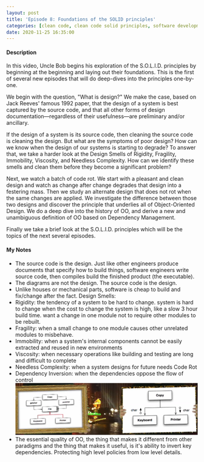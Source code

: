 ```yaml
---
layout: post
title: 'Episode 8: Foundations of the SOLID principles'
categories: [clean code, clean code solid principles, software development]
date: 2020-11-25 16:35:00
---
```


#### Description

In this video, Uncle Bob begins his exploration of the S.O.L.I.D. principles by beginning at the beginning and laying out their foundations. This is the first of several new episodes that will do deep-dives into the principles one-by-one.

We begin with the question, "What is design?" We make the case, based on Jack Reeves' famous 1992 paper, that the design of a system is best captured by the source code, and that all other forms of design documentation—regardless of their usefulness—are preliminary and/or ancillary.

If the design of a system is its source code, then cleaning the source code is cleaning the design. But what are the symptoms of poor design? How can we know when the design of our systems is starting to degrade? To answer that, we take a harder look at the Design Smells of Rigidity, Fragility, Immobility, Viscosity, and Needless Complexity. How can we identify these smells and clean them before they become a significant problem?

Next, we watch a batch of code rot. We start with a pleasant and clean design and watch as change after change degrades that design into a festering mass. Then we study an alternate design that does not rot when the same changes are applied. We investigate the difference between those two designs and discover the principle that underlies all of Object-Oriented Design. We do a deep dive into the history of OO, and derive a new and unambiguous definition of OO based on Dependency Management.

Finally we take a brief look at the S.O.L.I.D. principles which will be the topics of the next several episodes.

<!--more-->

#### My Notes
- The source code is the design. Just like other engineers produce documents that specify how to build things, software engineers write source code, then compiles build the finished product (the executable).
- The diagrams are not the design. The source code is the design.
- Unlike houses or mechanical parts, software is cheap to build and fix/change after the fact. 
Design Smells: 
- Rigidity: the tendency of a system to be hard to change. system is hard to change when the cost to change the system is high, like a slow 3 hour build time. want a change in one module not to require other modules to be rebuilt.
- Fragility: when a small change to one module causes other unrelated modules to misbehave.
- Immobility: when a system's internal components cannot be easily extracted and reused in new environments
- Viscosity: when necessary operations like building and testing are long and difficult to complete
- Needless Complexity: when a system designs for future needs 
Code Rot
- Dependency Inversion: when the dependencies oppose the flow of control
![Dependency Inversion](/img/posts/dependency-inversion.png 'Dependency Inversion')
- The essential quality of OO, the thing that makes it different from other paradigms and the thing that makes it useful, is it's ability to invert key dependencies. Protecting high level policies from low level details.